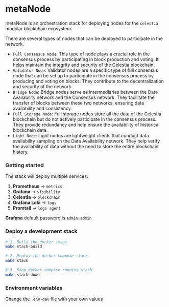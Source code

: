 # metaNode

metaNode is an orchestration stack for deploying nodes for the `celestia` modular blockchain ecosystem.

There are several types of nodes that can be deployed to participate in the network.

- `Full Consensus Node`: This type of node plays a crucial role in the consensus process by participating in block production and voting. It helps maintain the integrity and security of the Celestia blockchain.
- `Validator Node`: Validator nodes are a specific type of full consensus node that can be set up to participate in the consensus process by producing and voting on blocks. They contribute to the decentralization and security of the network.
- `Bridge Node`: Bridge nodes serve as intermediaries between the Data Availability network and the Consensus network. They facilitate the transfer of blocks between these two networks, ensuring data availability and consistency.
- `Full Storage Node`: Full storage nodes store all the data of the Celestia blockchain but do not actively participate in the consensus process. They provide redundancy and help ensure the availability of historical blockchain data.
- `Light Node`: Light nodes are lightweight clients that conduct data availability sampling on the Data Availability network. They help verify the availability of data without the need to store the entire blockchain history.

### Getting started

The stack will deploy multiple services:
1. **Prometheus**   -> `metrics`
2. **Grafana**      -> `visibility`
3. **Celestia**     -> `blockchain`
4. **Grafana Loki** -> `logs`
5. **Promtail**     -> `logs agent`

**Grafana** default password is `admin:admin`

### Deploy a development stack

```bash
# 1. Build the docker image
make stack-build

# 2. Deploy the docker compose stack
make stack

# 3. Stop docker compose running stack
make stack-down
```

### Environment variables
Change the `.env-dev` file with your own values